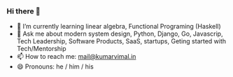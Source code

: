 ### Hi there 👋

- 🌱 I’m currently learning linear algebra, Functional Programing (Haskell)
- 💬 Ask me about modern system design, Python, Django, Go, Javascrip, Tech  Leadership, Software Products, SaaS, startups, Geting started with Tech/Mentorship
- 📫 How to reach me: mail@kumarvimal.in
- 😄 Pronouns:  he / him / his
